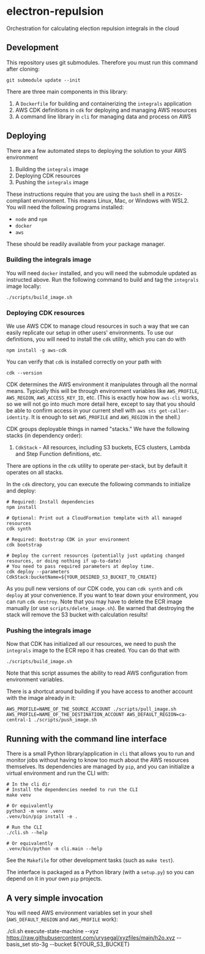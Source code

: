 # electron-repulsion

Orchestration for calculating election repulsion integrals in the cloud

## Development

This repository uses git submodules. Therefore you must run this command after cloning:

    git submodule update --init

There are three main components in this library:

1. A `Dockerfile` for building and containerizing the `integrals` application
2. AWS CDK definitions in `cdk` for deploying and managing AWS resources
3. A command line library in `cli` for managing data and process on AWS

## Deploying

There are a few automated steps to deploying the solution to your AWS environment

1. Building the `integrals` image
2. Deploying CDK resources
3. Pushing the `integrals` image

These instructions require that you are using the `bash` shell in a `POSIX`-compliant environment.
This means Linux, Mac, or Windows with WSL2. You will need the following programs installed:

* `node` and `npm`
* `docker`
* `aws`

These should be readily available from your package manager.

### Building the integrals image

You will need `docker` installed, and you will need the submodule updated as instructed above. Run the
following command to build and tag the `integrals` image locally:

    ./scripts/build_image.sh

### Deploying CDK resources

We use AWS CDK to manage cloud resources in such a way that we can easily replicate our setup in other
users' environments. To use our definitions, you will need to install the `cdk` utility, which you can do with

    npm install -g aws-cdk

You can verify that `cdk` is installed correctly on your path with

    cdk --version

CDK determines the AWS environment it manipulates through all the normal means. Typically this will be through
environment variables like `AWS_PROFILE`, `AWS_REGION`, `AWS_ACCESS_KEY_ID`, etc. (This is exactly how
how `aws-cli` works, so we will not go into much more detail here, except to say that you should be able to
confirm access in your current shell with `aws sts get-caller-identity`. It is enough to set `AWS_PROFILE` and
`AWS_REGION` in the shell.)

CDK groups deployable things in named "stacks." We have the following stacks (in dependency order):

1. `CdkStack` - All resources, including S3 buckets, ECS clusters, Lambda and Step Function definitions, etc.

There are options in the `cdk` utility to operate per-stack, but by default it operates on all stacks.

In the `cdk` directory, you can execute the following commands to initialize and deploy:

    # Required: Install dependencies
    npm install

    # Optional: Print out a CloudFormation template with all managed resources
    cdk synth

    # Required: Bootstrap CDK in your environment
    cdk bootstrap

    # Deploy the current resources (potentially just updating changed resources, or doing nothing if up-to-date)
    # You need to pass required parameters at deploy time.
    cdk deploy --parameters CdkStack:bucketName=${YOUR_DESIRED_S3_BUCKET_TO_CREATE}

As you pull new versions of our CDK code, you can `cdk synth` and `cdk deploy` at your convenience. If you want to
tear down your environment, you can run `cdk destroy`. Note that you may have to delete the ECR image manually (or use `scripts/delete_image.sh`). Be warned that destroying the stack will remove the S3 bucket with calculation results!

### Pushing the integrals image

Now that CDK has initialized all our resources, we need to push the `integrals` image to the ECR repo it has
created. You can do that with

    ./scripts/build_image.sh

Note that this script assumes the ability to read AWS configuration from environment variables.

There is a shortcut around building if you have access to another account with the image already in it:

    AWS_PROFILE=NAME_OF_THE_SOURCE_ACCOUNT ./scripts/pull_image.sh
    AWS_PROFILE=NAME_OF_THE_DESTINATION_ACCOUNT AWS_DEFAULT_REGION=ca-central-1 ./scripts/push_image.sh

## Running with the command line interface

There is a small Python library/application in `cli` that allows you to run and monitor jobs without having
to know too much about the AWS resources themselves. Its dependencies are managed by `pip`, and you can
initialize a virtual environment and run the CLI with:

    # In the cli dir
    # Install the dependencies needed to run the CLI
    make venv

    # Or equivalently
    python3 -m venv .venv
    .venv/bin/pip install -e .

    # Run the CLI
    ./cli.sh --help

    # Or equivalently
    .venv/bin/python -m cli.main --help

See the `Makefile` for other development tasks (such as `make test`).

The interface is packaged as a Python library (with a `setup.py`) so you can depend on it in your own `pip`
projects.

## A very simple invocation

You will need AWS environment variables set in your shell (`AWS_DEFAULT_REGION` and `AWS_PROFILE` work):

  ./cli.sh execute-state-machine --xyz https://raw.githubusercontent.com/urysegal/xyzfiles/main/h2o.xyz --basis_set sto-3g --bucket ${YOUR_S3_BUCKET}
